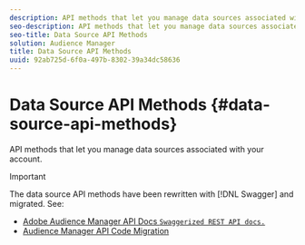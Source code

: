 ```yaml
---
description: API methods that let you manage data sources associated with your account.
seo-description: API methods that let you manage data sources associated with your account.
seo-title: Data Source API Methods
solution: Audience Manager
title: Data Source API Methods
uuid: 92ab725d-6f0a-497b-8302-39a34dc58636
---
```


# Data Source API Methods {#data-source-api-methods}

API methods that let you manage data sources associated with your account.

<!--
c_rest_data_sources.xml
-->

>[!IMPORTANT]
>
>The data source API methods have been rewritten with [!DNL Swagger] and migrated. See:
>
>* [Adobe Audience Manager API Docs `Swaggerized REST API docs.`](https://bank.demdex.com/portal/swagger/index.html)
>* [Audience Manager API Code Migration](../../api/api-swagger-migration.md#concept_99C4AEF678E94AFE9B29F9B663200BAD)
>